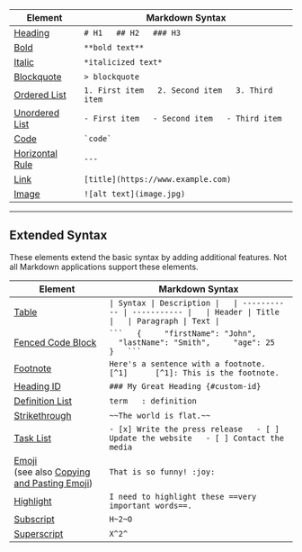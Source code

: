 
|Element|Markdown Syntax|
|---|---|
|[Heading](https://www.markdownguide.org/basic-syntax/#headings)|`# H1   ## H2   ### H3`|
|[Bold](https://www.markdownguide.org/basic-syntax/#bold)|`**bold text**`|
|[Italic](https://www.markdownguide.org/basic-syntax/#italic)|`*italicized text*`|
|[Blockquote](https://www.markdownguide.org/basic-syntax/#blockquotes-1)|`> blockquote`|
|[Ordered List](https://www.markdownguide.org/basic-syntax/#ordered-lists)|`1. First item   2. Second item   3. Third item   `|
|[Unordered List](https://www.markdownguide.org/basic-syntax/#unordered-lists)|`- First item   - Second item   - Third item   `|
|[Code](https://www.markdownguide.org/basic-syntax/#code)|`` `code` ``|
|[Horizontal Rule](https://www.markdownguide.org/basic-syntax/#horizontal-rules)|`---`|
|[Link](https://www.markdownguide.org/basic-syntax/#links)|`[title](https://www.example.com)`|
|[Image](https://www.markdownguide.org/basic-syntax/#images-1)|`![alt text](image.jpg)`|
___

## Extended Syntax[](https://www.markdownguide.org/cheat-sheet/#extended-syntax)

These elements extend the basic syntax by adding additional features. Not all Markdown applications support these elements.

|Element|Markdown Syntax|
|---|---|
|[Table](https://www.markdownguide.org/extended-syntax/#tables)|`\| Syntax \| Description \|   \| ----------- \| ----------- \|   \| Header \| Title \|   \| Paragraph \| Text \|`|
|[Fenced Code Block](https://www.markdownguide.org/extended-syntax/#fenced-code-blocks)|` ```   {     "firstName": "John",     "lastName": "Smith",     "age": 25   }   ``` `|
|[Footnote](https://www.markdownguide.org/extended-syntax/#footnotes)|`Here's a sentence with a footnote. [^1]      [^1]: This is the footnote.`|
|[Heading ID](https://www.markdownguide.org/extended-syntax/#heading-ids)|`### My Great Heading {#custom-id}`|
|[Definition List](https://www.markdownguide.org/extended-syntax/#definition-lists)|`term   : definition`|
|[Strikethrough](https://www.markdownguide.org/extended-syntax/#strikethrough)|`~~The world is flat.~~`|
|[Task List](https://www.markdownguide.org/extended-syntax/#task-lists)|`- [x] Write the press release   - [ ] Update the website   - [ ] Contact the media`|
|[Emoji](https://www.markdownguide.org/extended-syntax/#emoji)  <br>(see also [Copying and Pasting Emoji](https://www.markdownguide.org/extended-syntax/#copying-and-pasting-emoji))|`That is so funny! :joy:`|
|[Highlight](https://www.markdownguide.org/extended-syntax/#highlight)|`I need to highlight these ==very important words==.`|
|[Subscript](https://www.markdownguide.org/extended-syntax/#subscript)|`H~2~O`|
|[Superscript](https://www.markdownguide.org/extended-syntax/#superscript)|`X^2^`|
